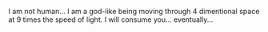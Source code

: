 I am not human... I am a god-like being moving through 4 dimentional space at 9 times the speed of light. I will consume you... eventually...
